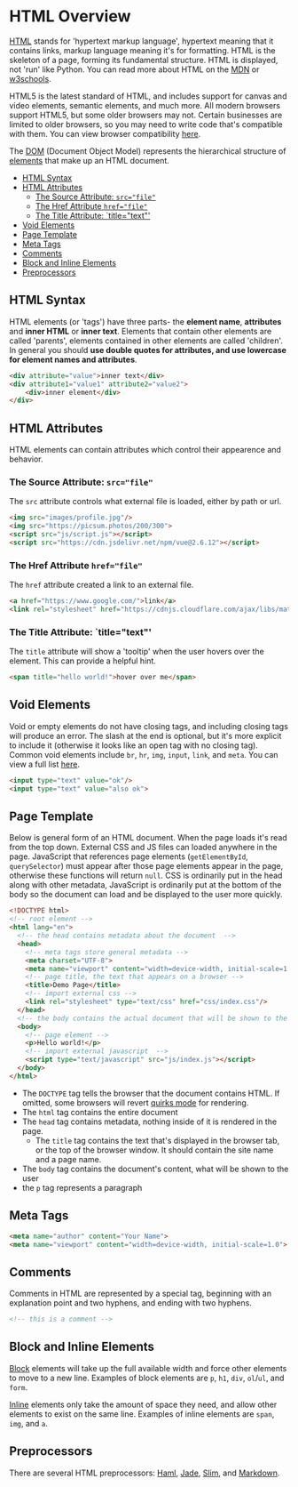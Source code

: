 
# HTML Overview

[HTML](https://en.wikipedia.org/wiki/HTML) stands for 'hypertext markup language', hypertext meaning that it contains links, markup language meaning it's for formatting. HTML is the skeleton of a page, forming its fundamental structure. HTML is displayed, not 'run' like Python. You can read more about HTML on the [MDN](https://developer.mozilla.org/en-US/docs/Web/HTML) or [w3schools](https://www.w3schools.com/html/default.asp).

HTML5 is the latest standard of HTML, and includes support for canvas and video elements, semantic elements, and much more. All modern browsers support HTML5, but some older browsers may not. Certain businesses are limited to older browsers, so you may need to write code that's compatible with them. You can view browser compatibility [here](https://html5test.com/results/desktop.html).

The [DOM](https://en.wikipedia.org/wiki/Document_Object_Model) (Document Object Model) represents the hierarchical structure of [elements](https://en.wikipedia.org/wiki/HTML_element) that make up an HTML document.

- [HTML Syntax](#html-syntax)
- [HTML Attributes](#html-attributes)
  - [The Source Attribute: `src="file"`](#the-source-attribute-srcfile)
  - [The Href Attribute `href="file"`](#the-href-attribute-hreffile)
  - [The Title Attribute: `title="text"'](#the-title-attribute-titletext)
- [Void Elements](#void-elements)
- [Page Template](#page-template)
- [Meta Tags](#meta-tags)
- [Comments](#comments)
- [Block and Inline Elements](#block-and-inline-elements)
- [Preprocessors](#preprocessors)


## HTML Syntax

HTML elements (or 'tags') have three parts- the **element name**, **attributes** and **inner HTML** or **inner text**. Elements that contain other elements are called 'parents', elements contained in other elements are called 'children'. In general you should **use double quotes for attributes, and use lowercase for element names and attributes**.


```html
<div attribute="value">inner text</div>
<div attribute1="value1" attribute2="value2">
    <div>inner element</div>
</div>
```


## HTML Attributes

HTML elements can contain attributes which control their appearence and behavior.


### The Source Attribute: `src="file"`

The `src` attribute controls what external file is loaded, either by path or url.

```html
<img src="images/profile.jpg"/>
<img src="https://picsum.photos/200/300">
<script src="js/script.js"></script>
<script src="https://cdn.jsdelivr.net/npm/vue@2.6.12"></script>
```

### The Href Attribute `href="file"`

The `href` attribute created a link to an external file.

```html
<a href="https://www.google.com/">link</a>
<link rel="stylesheet" href="https://cdnjs.cloudflare.com/ajax/libs/materialize/1.0.0/css/materialize.min.css">
```


### The Title Attribute: `title="text"'

The `title` attribute will show a 'tooltip' when the user hovers over the element. This can provide a helpful hint.

```html
<span title="hello world!">hover over me</span>
```

## Void Elements

Void or empty elements do not have closing tags, and including closing tags will produce an error. The slash at the end is optional, but it's more explicit to include it (otherwise it looks like an open tag with no closing tag). Common void elements include `br`, `hr`, `img`, `input`, `link`, and `meta`. You can view a full list [here](https://developer.mozilla.org/en-US/docs/Glossary/Empty_element). 

```html
<input type="text" value="ok"/>
<input type="text" value="also ok">
```


## Page Template

Below is general form of an HTML document. When the page loads it's read from the top down. External CSS and JS files can loaded anywhere in the page. JavaScript that references page elements (`getElementById`, `querySelector`) must appear after those page elements appear in the page, otherwise these functions will return `null`. CSS is ordinarily put in the head along with other metadata, JavaScript is ordinarily put at the bottom of the body so the document can load and be displayed to the user more quickly.

```html
<!DOCTYPE html>
<!-- root element -->
<html lang="en">
  <!-- the head contains metadata about the document  -->
  <head>
    <!-- meta tags store general metadata -->
    <meta charset="UTF-8">
    <meta name="viewport" content="width=device-width, initial-scale=1.0">
    <!-- page title, the text that appears on a browser -->
    <title>Demo Page</title>
    <!-- import external css -->
    <link rel="stylesheet" type="text/css" href="css/index.css"/>
  </head>
  <!-- the body contains the actual document that will be shown to the user -->
  <body>
    <!-- page element -->
    <p>Hello world!</p>
    <!-- import external javascript  -->
    <script type="text/javascript" src="js/index.js"></script>
  </body>
</html>
```


- The `DOCTYPE` tag tells the browser that the document contains HTML. If omitted, some browsers will revert [quirks mode](https://en.wikipedia.org/wiki/Quirks_mode) for rendering.
- The `html` tag contains the entire document
- The `head` tag contains metadata, nothing inside of it is rendered in the page.
    - The `title` tag contains the text that's displayed in the browser tab, or the top of the browser window. It should contain the site name and a page name.
- The `body` tag contains the document's content, what will be shown to the user
- the `p` tag represents a paragraph


## Meta Tags

```html
<meta name="author" content="Your Name">
<meta name="viewport" content="width=device-width, initial-scale=1.0">
```

## Comments

Comments in HTML are represented by a special tag, beginning with an explanation point and two hyphens, and ending with two hyphens.

```html
<!-- this is a comment -->
```

## Block and Inline Elements

[Block](https://developer.mozilla.org/en-US/docs/Web/HTML/Block-level_elements) elements will take up the full available width and force other elements to move to a new line. Examples of block elements are `p`, `h1`, `div`, `ol`/`ul`, and `form`.

[Inline](https://developer.mozilla.org/en-US/docs/Web/HTML/Inline_elements) elements only take the amount of space they need, and allow other elements to exist on the same line. Examples of inline elements are `span`, `img`, and `a`.





## Preprocessors

There are several HTML preprocessors: [Haml](http://haml.info/), [Jade](http://jade-lang.com/), [Slim](http://slim-lang.com/index.html), and [Markdown](https://en.wikipedia.org/wiki/Markdown).

